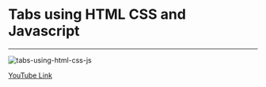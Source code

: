 # Tabs using HTML CSS and Javascript
---

![tabs-using-html-css-js](https://img.youtube.com/vi/0o4UY7nWZbU/maxresdefault.jpg)

[YouTube Link](https://youtu.be/0o4UY7nWZbU)